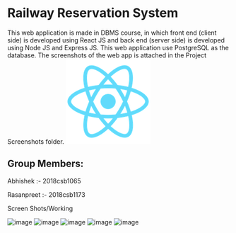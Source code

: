 <h1>Railway Reservation System</h1>
This web application is made in DBMS course, in which front end (client side) is developed using React JS and back end (server side) is developed using Node JS and Express JS. This web application use PostgreSQL as the database. The screenshots of the web app is attached in the Project Screenshots folder.
<img src="https://github.com/AbhishekB16/Railway-Booking-Website/blob/main/public/logo192.png" alt="">
<h2>Group Members:</h2>
<p>Abhishek :- 2018csb1065</p>
<p> Rasanpreet :- 2018csb1173</p>
Screen Shots/Working


![image](https://user-images.githubusercontent.com/71171349/112754940-18784d80-8ffc-11eb-87ac-557f587fb336.png)
![image](https://user-images.githubusercontent.com/71171349/112754979-4fe6fa00-8ffc-11eb-843b-0c35ee170418.png)
![image](https://user-images.githubusercontent.com/71171349/112754987-5ecdac80-8ffc-11eb-8542-67e8d001f16c.png)
![image](https://user-images.githubusercontent.com/71171349/112754998-71e07c80-8ffc-11eb-96ee-8dfaf00ef41c.png)
![image](https://user-images.githubusercontent.com/71171349/112755007-7f960200-8ffc-11eb-8577-da81f46b0e43.png)
